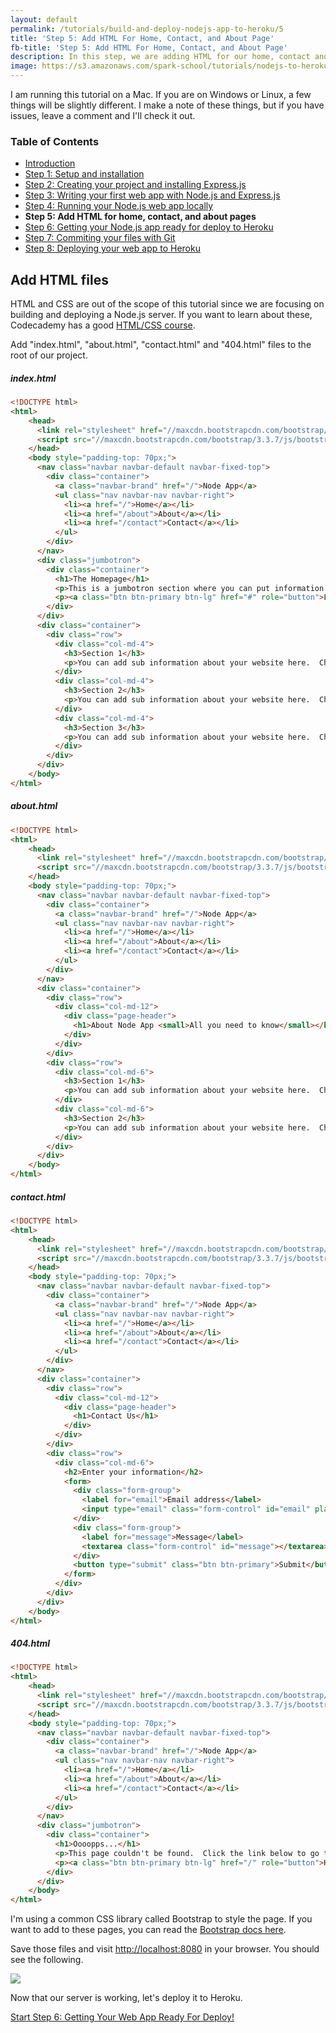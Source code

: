 ```yaml
---
layout: default
permalink: /tutorials/build-and-deploy-nodejs-app-to-heroku/5
title: 'Step 5: Add HTML For Home, Contact, and About Page'
fb-title: 'Step 5: Add HTML For Home, Contact, and About Page'
description: In this step, we are adding HTML for our home, contact and about pages.
image: https://s3.amazonaws.com/spark-school/tutorials/nodejs-to-heroku/coding-on-a-laptop.jpg
---
```


<p class="info">
I am running this tutorial on a Mac.  If you are on Windows or Linux, a few things will be slightly different.  I make a note of these things, but if you have issues, leave a comment and I'll check it out.
</p>

### Table of Contents
- [Introduction](/tutorials/build-and-deploy-nodejs-app-to-heroku/intro)
- [Step 1: Setup and installation](/tutorials/build-and-deploy-nodejs-app-to-heroku/1)
- [Step 2: Creating your project and installing Express.js](/tutorials/build-and-deploy-nodejs-app-to-heroku/2)
- [Step 3: Writing your first web app with Node.js and Express.js](/tutorials/build-and-deploy-nodejs-app-to-heroku/3)
- [Step 4: Running your Node.js web app locally](/tutorials/build-and-deploy-nodejs-app-to-heroku/4)
- **Step 5: Add HTML for home, contact, and about pages**
- [Step 6: Getting your Node.js app ready for deploy to Heroku](/tutorials/build-and-deploy-nodejs-app-to-heroku/6)
- [Step 7: Commiting your files with Git](/tutorials/build-and-deploy-nodejs-app-to-heroku/7)
- [Step 8: Deploying your web app to Heroku](/tutorials/build-and-deploy-nodejs-app-to-heroku/8)

## Add HTML files

HTML and CSS are out of the scope of this tutorial since we are focusing on building and deploying a Node.js server.  If you want to learn about these, Codecademy has a good [HTML/CSS course](https://www.codecademy.com/learn/web).

Add "index.html", "about.html", "contact.html" and "404.html" files to the root of our project.

##### index.html
```html
<!DOCTYPE html>
<html>
    <head>
      <link rel="stylesheet" href="//maxcdn.bootstrapcdn.com/bootstrap/3.3.7/css/bootstrap.min.css">
      <script src="//maxcdn.bootstrapcdn.com/bootstrap/3.3.7/js/bootstrap.min.js"></script>
    </head>
    <body style="padding-top: 70px;">
      <nav class="navbar navbar-default navbar-fixed-top">
        <div class="container">
          <a class="navbar-brand" href="/">Node App</a>
          <ul class="nav navbar-nav navbar-right">
            <li><a href="/">Home</a></li>
            <li><a href="/about">About</a></li>
            <li><a href="/contact">Contact</a></li>
          </ul>
        </div>
      </nav>
      <div class="jumbotron">
        <div class="container">
          <h1>The Homepage</h1>
          <p>This is a jumbotron section where you can put information that you want to stand out!</p>
          <p><a class="btn btn-primary btn-lg" href="#" role="button">Learn more</a></p>
        </div>
      </div>
      <div class="container">
        <div class="row">
          <div class="col-md-4">
            <h3>Section 1</h3>
            <p>You can add sub information about your website here.  Check the bootstrap docs to add to this page.</p>
          </div>
          <div class="col-md-4">
            <h3>Section 2</h3>
            <p>You can add sub information about your website here.  Check the bootstrap docs to add to this page.</p>
          </div>
          <div class="col-md-4">
            <h3>Section 3</h3>
            <p>You can add sub information about your website here.  Check the bootstrap docs to add to this page.</p>
          </div>
        </div>
      </div>
    </body>
</html>
```
##### about.html
```html
<!DOCTYPE html>
<html>
    <head>
      <link rel="stylesheet" href="//maxcdn.bootstrapcdn.com/bootstrap/3.3.7/css/bootstrap.min.css">
      <script src="//maxcdn.bootstrapcdn.com/bootstrap/3.3.7/js/bootstrap.min.js"></script>
    </head>
    <body style="padding-top: 70px;">
      <nav class="navbar navbar-default navbar-fixed-top">
        <div class="container">
          <a class="navbar-brand" href="/">Node App</a>
          <ul class="nav navbar-nav navbar-right">
            <li><a href="/">Home</a></li>
            <li><a href="/about">About</a></li>
            <li><a href="/contact">Contact</a></li>
          </ul>
        </div>
      </nav>
      <div class="container">
        <div class="row">
          <div class="col-md-12">
            <div class="page-header">
              <h1>About Node App <small>All you need to know</small></h1>
            </div>
          </div>
        </div>
        <div class="row">
          <div class="col-md-6">
            <h3>Section 1</h3>
            <p>You can add sub information about your website here.  Check the bootstrap docs to add to this page.</p>
          </div>
          <div class="col-md-6">
            <h3>Section 2</h3>
            <p>You can add sub information about your website here.  Check the bootstrap docs to add to this page.</p>
          </div>
        </div>
      </div>
    </body>
</html>
```

##### contact.html
```html
<!DOCTYPE html>
<html>
    <head>
      <link rel="stylesheet" href="//maxcdn.bootstrapcdn.com/bootstrap/3.3.7/css/bootstrap.min.css">
      <script src="//maxcdn.bootstrapcdn.com/bootstrap/3.3.7/js/bootstrap.min.js"></script>
    </head>
    <body style="padding-top: 70px;">
      <nav class="navbar navbar-default navbar-fixed-top">
        <div class="container">
          <a class="navbar-brand" href="/">Node App</a>
          <ul class="nav navbar-nav navbar-right">
            <li><a href="/">Home</a></li>
            <li><a href="/about">About</a></li>
            <li><a href="/contact">Contact</a></li>
          </ul>
        </div>
      </nav>
      <div class="container">
        <div class="row">
          <div class="col-md-12">
            <div class="page-header">
              <h1>Contact Us</h1>
            </div>
          </div>
        </div>
        <div class="row">
          <div class="col-md-6">
            <h2>Enter your information</h2>
            <form>
              <div class="form-group">
                <label for="email">Email address</label>
                <input type="email" class="form-control" id="email" placeholder="Email">
              </div>
              <div class="form-group">
                <label for="message">Message</label>
                <textarea class="form-control" id="message"></textarea>
              </div>
              <button type="submit" class="btn btn-primary">Submit</button>
            </form>
          </div>
        </div>
      </div>
    </body>
</html>
```

##### 404.html
```html
<!DOCTYPE html>
<html>
    <head>
      <link rel="stylesheet" href="//maxcdn.bootstrapcdn.com/bootstrap/3.3.7/css/bootstrap.min.css">
      <script src="//maxcdn.bootstrapcdn.com/bootstrap/3.3.7/js/bootstrap.min.js"></script>
    </head>
    <body style="padding-top: 70px;">
      <nav class="navbar navbar-default navbar-fixed-top">
        <div class="container">
          <a class="navbar-brand" href="/">Node App</a>
          <ul class="nav navbar-nav navbar-right">
            <li><a href="/">Home</a></li>
            <li><a href="/about">About</a></li>
            <li><a href="/contact">Contact</a></li>
          </ul>
        </div>
      </nav>
      <div class="jumbotron">
        <div class="container">
          <h1>Oooopps...</h1>
          <p>This page couldn't be found.  Click the link below to go to the home page.</p>
          <p><a class="btn btn-primary btn-lg" href="/" role="button">Homepage</a></p>
        </div>
      </div>
    </body>
</html>
```

<p class="info">
I'm using a common CSS library called Bootstrap to style the page.  If you want to add to these pages, you can read the <a href="http://getbootstrap.com/getting-started/">Bootstrap docs here</a>.
</p>

Save those files and visit [http://localhost:8080](http://localhost:8080) in your browser. You should see the following.

![](https://s3.amazonaws.com/spark-school/tutorials/nodejs-to-heroku/final-home-page.png)

Now that our server is working, let's deploy it to Heroku.

<p class="next-lesson">
    <a class="button block" href="/tutorials/build-and-deploy-nodejs-app-to-heroku/6">Start Step 6: Getting Your Web App Ready For Deploy!</a>
</p>

